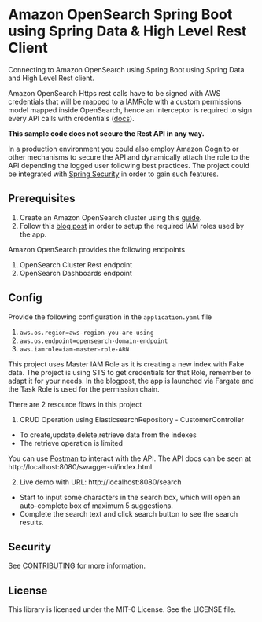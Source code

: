 # Amazon OpenSearch Spring Boot using Spring Data & High Level Rest Client

Connecting to Amazon OpenSearch using Spring Boot using Spring Data and High Level Rest client.

Amazon OpenSearch Https rest calls have to be signed with AWS credentials that will be mapped to a IAMRole with a custom permissions model mapped inside OpenSearch, hence an interceptor is required to sign every API calls with credentials ([docs](https://docs.aws.amazon.com/opensearch-service/latest/developerguide/request-signing.html#request-signing-java)).


**This sample code does not secure the Rest API in any way.**

In a production environment you could also employ Amazon Cognito or
other mechanisms to secure the API and dynamically attach the role to the API depending the logged user following best practices.  The project could be integrated with [Spring Security](https://spring.io/projects/spring-security) in order to gain such features.


## Prerequisites

1. Create an Amazon OpenSearch cluster using this [guide](https://medium.com/@neuw84/securing-amazon-opensearch-service-dashboards-with-amazon-cognito-1f0b784cab3b).
2. Follow this [blog post](https://medium.com/@neuw84/integrating-springboot-apps-on-a-secured-amazon-opensearch-application-33760bdaf55a) in order to setup the required IAM roles used by the app.

Amazon OpenSearch provides the following endpoints

1. OpenSearch Cluster Rest endpoint
2. OpenSearch Dashboards endpoint

## Config

Provide the following configuration in the ```application.yaml``` file

1. ```aws.os.region=aws-region-you-are-using```
2. ```aws.os.endpoint=opensearch-domain-endpoint```
3. ```aws.iamrole=iam-master-role-ARN```

This project uses Master IAM Role as it is creating a new index with Fake data. The project is using STS to get
credentials for that Role, remember to adapt it for your needs. In the blogpost, the app is
launched via Fargate and the Task Role is used for the permission chain.

There are 2 resource flows in this project

1. CRUD Operation using ElasticsearchRepository - CustomerController

- To create,update,delete,retrieve data from the indexes
- The retrieve operation is limited

You can use [Postman](https://www.postman.com/) to interact with the API. The API docs can be seen at http://localhost:8080/swagger-ui/index.html

2. Live demo with URL: http://localhost:8080/search

- Start to input some characters in the search box, which will open an auto-complete box of maximum 5 suggestions.
- Complete the search text and click search button to see the search results.


## Security

See [CONTRIBUTING](CONTRIBUTING.md#security-issue-notifications) for more information.

## License

This library is licensed under the MIT-0 License. See the LICENSE file.
